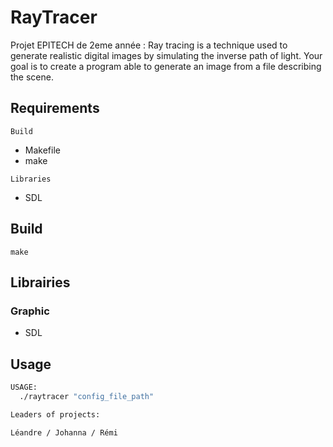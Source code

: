# RayTracer
Projet EPITECH de 2eme année : Ray tracing is a technique used to generate realistic digital images by simulating the inverse path of light.
Your goal is to create a program able to generate an image from a file describing the scene.

## Requirements

`Build`
- Makefile
- make

`Libraries`
- SDL

## Build

```
make
```

## Librairies
### Graphic
- SDL

## Usage
```bash
USAGE:
  ./raytracer "config_file_path"

Leaders of projects:

Léandre / Johanna / Rémi
